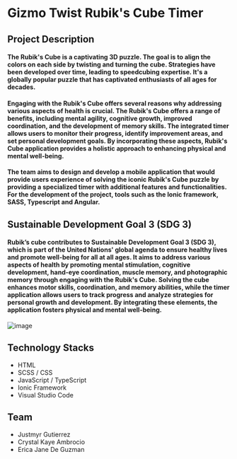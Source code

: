 # Gizmo Twist Rubik's Cube Timer
## Project Description
#### The Rubik's Cube is a captivating 3D puzzle. The goal is to align the colors on each side by twisting and turning the cube. Strategies have been developed over time, leading to speedcubing expertise. It's a globally popular puzzle that has captivated enthusiasts of all ages for decades.
#### Engaging with the Rubik's Cube offers several reasons why addressing various aspects of health is crucial. The Rubik's Cube offers a range of benefits, including mental agility, cognitive growth, improved coordination, and the development of memory skills. The integrated timer allows users to monitor their progress, identify improvement areas, and set personal development goals. By incorporating these aspects, Rubik's Cube application provides a holistic approach to enhancing physical and mental well-being.
#### The team aims to design and develop a mobile application that would provide users experience of solving the iconic Rubik's Cube puzzle by providing a specialized timer with additional features and functionalities. For the development of the project, tools such as the Ionic framework, SASS, Typescript and Angular.
## Sustainable Development Goal 3 (SDG 3)
#### Rubik’s cube contributes to Sustainable Development Goal 3 (SDG 3), which is part of the United Nations' global agenda to ensure healthy lives and promote well-being for all at all ages. It aims to address various aspects of health by promoting mental stimulation, cognitive development, hand-eye coordination, muscle memory, and photographic memory through engaging with the Rubik's Cube. Solving the cube enhances motor skills, coordination, and memory abilities, while the timer application allows users to track progress and analyze strategies for personal growth and development. By integrating these elements, the application fosters physical and mental well-being.
![image](https://github.com/justmyr92/gizmotwist/assets/139058311/e29f9ffb-b96c-496b-8a8b-1aa26ce11677)
## Technology Stacks
* HTML
* SCSS / CSS
* JavaScript / TypeScript
* Ionic Framework
* Visual Studio Code
## Team
* Justmyr Gutierrez
* Crystal Kaye Ambrocio
* Erica Jane De Guzman

